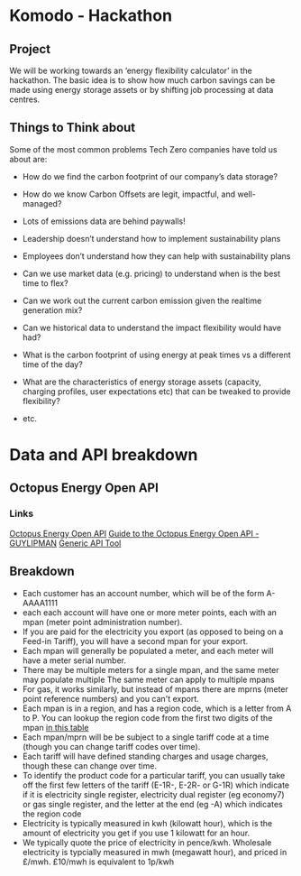 # Komodo - Hackathon

## Project
We will be working towards an ‘energy flexibility calculator’ in the hackathon. The basic idea is to show how much carbon savings can be made using energy storage assets or by shifting job processing at data centres.


## Things to Think about

Some of the most common problems Tech Zero companies have told us about are:
- How do we find the carbon footprint of our company’s data storage?
- How do we know Carbon Offsets are legit, impactful, and well-managed?
- Lots of emissions data are behind paywalls! 
- Leadership doesn’t understand how to implement sustainability plans
- Employees don’t understand how they can help with sustainability plans

- Can we use market data (e.g. pricing) to understand when is the best time to flex?
- Can we work out the current carbon emission given the realtime generation mix?
- Can we historical data to understand the impact flexibility would have had? 
- What is the carbon footprint of using energy at peak times vs a different time of the day?
- What are the characteristics of energy storage assets (capacity, charging profiles, user expectations etc) that can be tweaked to provide flexibility? 
- etc.
 
# Data and API breakdown

## Octopus Energy Open API
### Links
[Octopus Energy Open API](https://octopus.energy/blog/agile-smart-home-diy/#AgileAPI)
[Guide to the Octopus Energy Open API - GUYLIPMAN](https://www.guylipman.com/octopus/api_guide.html)
[Generic API Tool](https://www.guylipman.com/octopus/generic.html)
## Breakdown
- Each customer has an account number, which will be of the form A-AAAA1111
- each each account will have one or more meter points, each with an mpan (meter point administration number). 
- If you are paid for the electricity you export (as opposed to being on a Feed-in Tariff), you will have a second mpan for your export. 
- Each mpan will generally be populated a meter, and each meter will have a meter serial number. 
- There may be multiple meters for a single mpan, and the same meter may populate multiple The same meter can apply to multiple mpans
- For gas, it works similarly, but instead of mpans there are mprns (meter point reference numbers) and you can't export. 
- Each mpan is in a region, and has a region code, which is a letter from A to P. You can lookup the region code from the first two digits of the mpan [in this table](https://www.wikiwand.com/en/Meter_Point_Administration_Number#Distributor_ID)
- Each mpan/mprn will be be subject to a single tariff code at a time (though you can change tariff codes over time). 
- Each tariff will have defined standing charges and usage charges, though these can change over time. 
- To identify the product code for a particular tariff, you can usually take off the first few letters of the tariff (E-1R-, E-2R- or G-1R) which indicate if it is electricity single register, electricity dual register (eg economy7) or gas single register, and the letter at the end (eg -A) which indicates the region code
- Electricity is typically measured in kwh (kilowatt hour), which is the amount of electricity you get if you use 1 kilowatt for an hour. 
- We typically quote the price of electricity in pence/kwh. Wholesale electricity is typcially measured in mwh (megawatt hour), and priced in £/mwh. £10/mwh is equivalent to 1p/kwh

